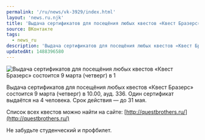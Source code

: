 ```yaml
---
permalink: '/ru/news/vk-3929/index.html'
layout: 'news.ru.njk'
title: 'Выдача сертификатов для посещёния любых квестов «Квест Бразерс» состоится 9 марта (четверг) в 1'
source: ВКонтакте
tags:
  - news_ru
description: 'Выдача сертификатов для посещёния любых квестов «Квест Бразерс» состоится 9 марта (четверг) в 1'
updatedAt: 1488396580
---
```

![Выдача сертификатов для посещёния любых квестов «Квест Бразерс» состоится 9 марта (четверг) в 1](https://sun9-41.userapi.com/impf/c638816/v638816481/24738/9HPCe2GMm58.jpg?size=1280x663&quality=96&sign=7d6528dc8e0cee09125fc23313f189e4&c_uniq_tag=OxmZqR9ofWhc-QmDnNypN1mfgefD04Ql99iOolMVIRI&type=album)

Выдача сертификатов для посещёния любых квестов «Квест Бразерс» состоится 9 марта (четверг) в 10.00, ауд. 336. Один сертификат выдаётся на 4 человека. Срок действия — до 31 мая.

Список всех квестов можно найти на сайте: [http://questbrothers.ru/](http://questbrothers.ru/)

Не забудьте студенческий и профбилет.
